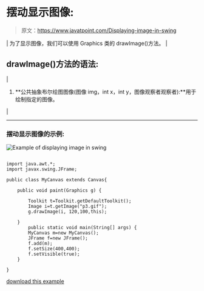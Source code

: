 # 摆动显示图像:

> 原文：<https://www.javatpoint.com/Displaying-image-in-swing>

| 为了显示图像，我们可以使用 Graphics 类的 drawImage()方法。 |

## drawImage()方法的语法:

| 

1.  **公共抽象布尔绘图图像(图像 img，int x，int y，图像观察者观察者):**用于绘制指定的图像。

 |

* * *

### 摆动显示图像的示例:

![Example of displaying image in swing](../img/031772e89730489b1c8a99b297350a36.png)

```

import java.awt.*;
import javax.swing.JFrame;

public class MyCanvas extends Canvas{

	public void paint(Graphics g) {

		Toolkit t=Toolkit.getDefaultToolkit();
		Image i=t.getImage("p3.gif");
		g.drawImage(i, 120,100,this);

	}
		public static void main(String[] args) {
		MyCanvas m=new MyCanvas();
		JFrame f=new JFrame();
		f.add(m);
		f.setSize(400,400);
		f.setVisible(true);
	}

}

```

[download this example](https://static.javatpoint.com/src/swing/swingimage.zip)